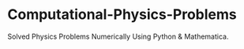# Computational-Physics-Problems
Solved Physics Problems Numerically Using Python &amp; Mathematica.
